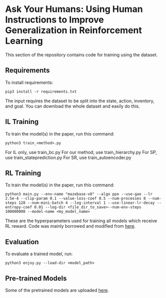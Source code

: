 # Ask Your Humans: Using Human Instructions to Improve Generalization in Reinforcement Learning

This section of the repository contains code for training using the dataset.

## Requirements

To install requirements:

```setup
pip3 install -r requirements.txt
```

The input requires the dataset to be split into the state, action, inventory, and goal. You can download the whole dataset and easily do this.

## IL Training

To train the model(s) in the paper, run this command:

```train
python3 train_<method>.py
```
For IL only, use train_bc.py
For our method, use train_hierarchy.py
For SP, use train_stateprediction.py
For SR, use train_autoencoder.py

## RL Training

To train the model(s) in the paper, run this command:

```train
python3 main.py --env-name "mazebase-v0" --algo ppo --use-gae --lr 2.5e-4 --clip-param 0.1 --value-loss-coef 0.5 --num-processes 8 --num-steps 128 --num-mini-batch 4 --log-interval 1 --use-linear-lr-decay --entropy-coef 0.01 --log-dir <file_dir_to_save>--num-env-steps 100000000 --model-name <my_model_name>
```

These are the hyperparameters used for training all models which receive RL reward. Code was mainly borrowed and modified from [here](https://github.com/ikostrikov/pytorch-a2c-ppo-acktr-gail).

## Evaluation

To evaluate a trained model, run:

```eval
python3 enjoy.py --load-dir <model_path>
```

## Pre-trained Models

Some of the pretrained models are uploaded [here](https://bit.ly/2GXROwf).